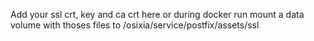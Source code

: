 Add your ssl crt, key and ca crt here or during docker run mount a data volume with thoses files to /osixia/service/postfix/assets/ssl
